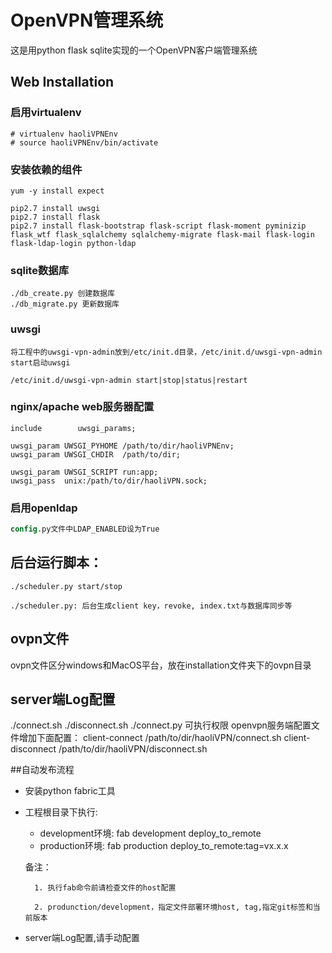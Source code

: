# OpenVPN管理系统
这是用python flask sqlite实现的一个OpenVPN客户端管理系统

## Web Installation

### 启用virtualenv
````
# virtualenv haoliVPNEnv
# source haoliVPNEnv/bin/activate
````

### 安装依赖的组件
````
yum -y install expect
````
````
pip2.7 install uwsgi
pip2.7 install flask
pip2.7 install flask-bootstrap flask-script flask-moment pyminizip flask_wtf flask_sqlalchemy sqlalchemy-migrate flask-mail flask-login flask-ldap-login python-ldap
````

### sqlite数据库
````
./db_create.py 创建数据库
./db_migrate.py 更新数据库
````

### uwsgi
````
将工程中的uwsgi-vpn-admin放到/etc/init.d目录，/etc/init.d/uwsgi-vpn-admin start启动uwsgi

/etc/init.d/uwsgi-vpn-admin start|stop|status|restart
````
### nginx/apache web服务器配置
````
include        uwsgi_params;

uwsgi_param UWSGI_PYHOME /path/to/dir/haoliVPNEnv;
uwsgi_param UWSGI_CHDIR  /path/to/dir;

uwsgi_param UWSGI_SCRIPT run:app;
uwsgi_pass  unix:/path/to/dir/haoliVPN.sock;
````

### 启用openldap
````v
config.py文件中LDAP_ENABLED设为True
````

## 后台运行脚本：
````
./scheduler.py start/stop

./scheduler.py: 后台生成client key，revoke, index.txt与数据库同步等
````
## ovpn文件
ovpn文件区分windows和MacOS平台，放在installation文件夹下的ovpn目录

## server端Log配置
./connect.sh ./disconnect.sh ./connect.py 可执行权限
openvpn服务端配置文件增加下面配置：
client-connect /path/to/dir/haoliVPN/connect.sh
client-disconnect /path/to/dir/haoliVPN/disconnect.sh

##自动发布流程
* 安装python fabric工具
* 工程根目录下执行:
    * development环境: fab development deploy_to_remote
    * production环境: fab production deploy_to_remote:tag=vx.x.x

    备注：

        1. 执行fab命令前请检查文件的host配置

        2. produnction/development，指定文件部署环境host, tag,指定git标签和当前版本

* server端Log配置,请手动配置


